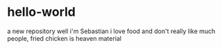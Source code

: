 # hello-world
a new repository
well i'm Sebastian i love food and don't really like much people, fried chicken is heaven material
